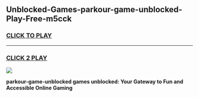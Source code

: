 
## Unblocked-Games-parkour-game-unblocked-Play-Free-m5cck
<h3>
<a href="https://premium76.site?title=parkour-game-unblocked&ref=18A1">CLICK TO PLAY</a></h3>
<hr>

<h3>
<a href="https://premium76.site?title=parkour-game-unblocked&ref=18A1">CLICK 2 PLAY</a>
  
</h3>

<a href="https://premium76.site?title=parkour-game-unblocked&ref=18A1"><img src="https://clearcache.store/games.png"></a>


**parkour-game-unblocked games unblocked: Your Gateway to Fun and Accessible Online Gaming**
